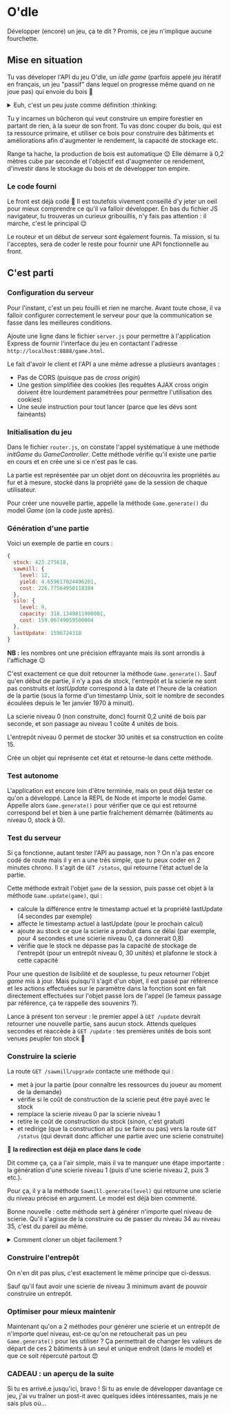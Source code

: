 # O'dle

Développer (encore) un jeu, ça te dit ? Promis, ce jeu n'implique aucune fourchette.

## Mise en situation

Tu vas déveloper l'API du jeu O'dle, un _idle game_ (parfois appelé jeu itératif en français, un jeu "passif" dans lequel on progresse même quand on ne joue pas) qui envoie du bois :clown_face:

<details>
<summary>Euh, c'est un peu juste comme définition :thinking:</summary>

Pas de panique, savoir précisément ce qu'est un idle game n'est pas un pré-requis caché de la formation O'clock. Mais c'est assez important pour que tu comprennes ce qu'il faut faire dans cet exercice.

Plutôt qu'un long discours, je te propose d'en tester un quelques minutes : [Cookie Clicker](https://orteil.dashnet.org/cookieclicker/) (tu reviens après, hein :wink:). Le principe est plus ou moins toujours le même : un jeu très simple mais assez addictif avec des mécaniques basiques et surtout une notion de temps.

Bref, revenons à O'dle...
</details>

Tu y incarnes un bûcheron qui veut construire un empire forestier en partant de rien, à la sueur de son front. Tu vas donc couper du bois, qui est ta ressource primaire, et utiliser ce bois pour construire des bâtiments et améliorations afin d'augmenter le rendement, la capacité de stockage etc.

Range ta hache, la production de bois est automatique :relieved: Elle démarre à 0,2 mètres cube par seconde et l'objectif est d'augmenter ce rendement, d'investir dans le stockage du bois et de développer ton empire.

### Le code fourni

Le front est déjà codé :tada: Il est toutefois vivement conseillé d'y jeter un oeil pour mieux comprendre ce qu'il va falloir développer. En bas du fichier JS navigateur, tu trouveras un curieux gribouillis, n'y fais pas attention : il marche, c'est le principal :relieved:

Le routeur et un début de serveur sont également fournis. Ta mission, si tu l'acceptes, sera de coder le reste pour fournir une API fonctionnelle au front. 

## C'est parti

### Configuration du serveur

Pour l'instant, c'est un peu fouilli et rien ne marche. Avant toute chose, il va falloir configurer correctement le serveur pour que la communication se fasse dans les meilleures conditions.

Ajoute une ligne dans le fichier `server.js` pour permettre à l'application Express de fournir l'interface du jeu en contactant l'adresse `http://localhost:8888/game.html`.

Le fait d'avoir le client et l'API a une même adresse a plusieurs avantages :
- Pas de CORS (puisque pas de _cross origin_)
- Une gestion simplifiée des cookies (les requêtes AJAX cross origin doivent être lourdement paramétrées pour permettre l'utilisation des cookies)
- Une seule instruction pour tout lancer (parce que les dévs sont fainéants)

### Initialisation du jeu

Dans le fichier `router.js`, on constate l'appel systématique à une méthode _initGame_ du _GameController_. Cette méthode vérifie qu'il existe une partie en cours et en crée une si ce n'est pas le cas.

La partie est représentée par un objet dont on découvrira les propriétés au fur et à mesure, stocké dans la propriété `game` de la session de chaque utilisateur.

Pour créer une nouvelle partie, appelle la méthode `Game.generate()` du model _Game_ (on la code juste après).

### Génération d'une partie

Voici un exemple de partie en cours :

```js
{
  stock: 423.275618,
  sawmill: {
    level: 12,
    yield: 4.659617024496201,
    cost: 226.77564950118384
  },
  silo: {
    level: 9,
    capacity: 318.1349811900001,
    cost: 159.06749059500004
  },
  lastUpdate: 1596724318
}
```

**NB :** les nombres ont une précision effrayante mais ils sont arrondis à l'affichage :wink:

C'est exactement ce que doit retourner la méthode `Game.generate()`. Sauf qu'en début de partie, il n'y a pas de stock, l'entrepôt et la scierie ne sont pas construits et _lastUpdate_ correspond à la date et l'heure de la création de la partie (sous la forme d'un timestamp Unix, soit le nombre de secondes écoulées depuis le 1er janvier 1970 à minuit).

La scierie niveau 0 (non construite, donc) fournit 0,2 unité de bois par seconde, et son passage au niveau 1 coûte 4 unités de bois.

L'entrepôt niveau 0 permet de stocker 30 unités et sa construction en coûte 15.

Crée un objet qui représente cet état et retourne-le dans cette méthode.

### Test autonome

L'application est encore loin d'être terminée, mais on peut déjà tester ce qu'on a développé. Lance la REPL de Node et importe le model Game. Appelle alors `Game.generate()` pour vérifier que ce qui est retourné correspond bel et bien à une partie fraîchement démarrée (bâtiments au niveau 0, stock à 0).

### Test du serveur

Si ça fonctionne, autant tester l'API au passage, non ? On n'a pas encore codé de route mais il y en a une très simple, que tu peux coder en 2 minutes chrono. Il s'agit de `GET /status`, qui retourne l'état actuel de la partie.

Cette méthode extrait l'objet `game` de la session, puis passe cet objet à la méthode `Game.update(game)`, qui :
- calcule la différence entre le timestamp actuel et la propriété lastUpdate (4 secondes par exemple)
- affecte le timestamp actuel à lastUpdate (pour le prochain calcul)
- ajoute au stock ce que la scierie a produit dans ce délai (par exemple, pour 4 secondes et une scierie niveau 0, ça donnerait 0,8)
- vérifie que le stock ne dépasse pas la capacité de stockage de l'entrepôt (pour un entrepôt niveau 0, 30 unités) et plafonne le stock à cette capacité

Pour une question de lisibilité et de souplesse, tu peux retourner l'objet _game_ mis à jour. Mais puisqu'il s'agit d'un objet, il est passé par référence et les actions effectuées sur le paramètre dans la fonction sont en fait directement effectuées sur l'objet passé lors de l'appel (le fameux passage par référence, ça te rappelle des souvenirs ?).

Lance à présent ton serveur : le premier appel à `GET /update` devrait retourner une nouvelle partie, sans aucun stock. Attends quelques secondes et réaccède à `GET /update` : tes premières unités de bois sont venues peupler ton stock :tada:

### Construire la scierie

La route `GET /sawmill/upgrade` contacte une méthode qui :
- met à jour la partie (pour connaître les ressources du joueur au moment de la demande)
- vérifie si le coût de construction de la scierie peut être payé avec le stock
- remplace la scierie niveau 0 par la scierie niveau 1
- retire le coût de construction du stock (sinon, c'est gratuit)
- et redirige (que la construction ait pu se faire ou pas) vers la route `GET /status` (qui devrait donc afficher une partie avec une scierie construite)

:gift: **la redirection est déjà en place dans le code**

Dit comme ça, ça a l'air simple, mais il va te manquer une étape importante : la génération d'une scierie niveau 1 (puis d'une scierie niveau 2, puis 3 etc.).

Pour ça, il y a la méthode `Sawmill.generate(level)` qui retourne une scierie du niveau précisé en argument. Le model est déjà bien commenté.

Bonne nouvelle : cette méthode sert à générer n'importe quel niveau de scierie. Qu'il s'agisse de la construire ou de passer du niveau 34 au niveau 35, c'est du pareil au même.

<details>
<summary>Comment cloner un objet facilement ?</summary>

Grâce au <em>spread operator</em>. Pas de panique, Google se tient prêt pour t'apprendre ce que c'est.

</details>

### Construire l'entrepôt

On n'en dit pas plus, c'est exactement le même principe que ci-dessus.

Sauf qu'il faut avoir une scierie de niveau 3 minimum avant de pouvoir construire un entrepôt.

### Optimiser pour mieux maintenir

Maintenant qu'on a 2 méthodes pour générer une scierie et un entrepôt de n'importe quel niveau, est-ce qu'on ne retoucherait pas un peu `Game.generate()` pour les utiliser ? Ça permettrait de changer les valeurs de départ de ces 2 bâtiments à un seul et unique endroit (dans le model) et que ce soit répercuté partout :heart_eyes:

### CADEAU : un aperçu de la suite

Si tu es arrivé.e jusqu'ici, bravo ! Si tu as envie de développer davantage ce jeu, j'ai vu traîner un post-it avec quelques idées intéressantes, mais je ne sais plus où...